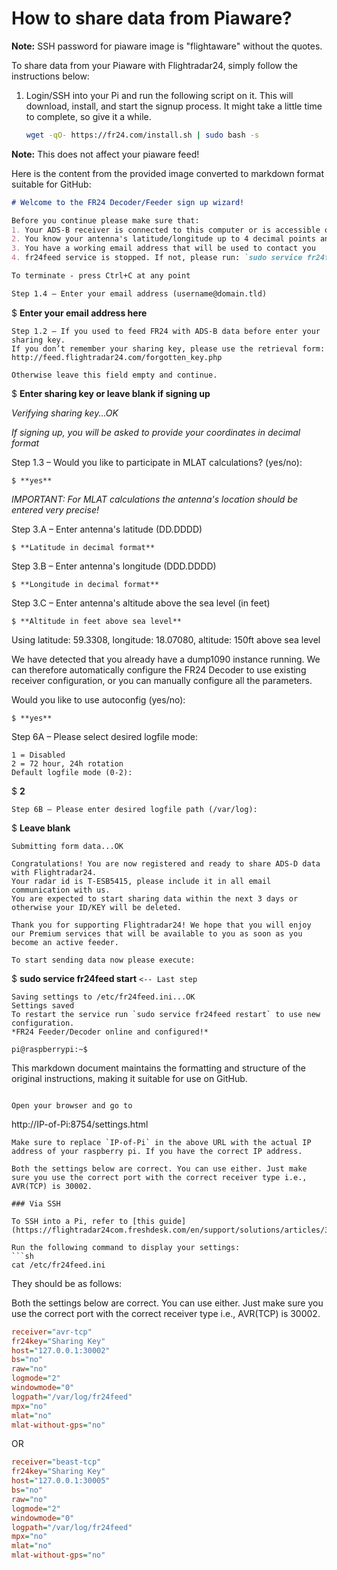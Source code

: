 # How to share data from Piaware?

**Note:** SSH password for piaware image is "flightaware" without the quotes.

To share data from your Piaware with Flightradar24, simply follow the instructions below:

1. Login/SSH into your Pi and run the following script on it. This will download, install, and start the signup process. It might take a little time to complete, so give it a while.
   ```sh
   wget -qO- https://fr24.com/install.sh | sudo bash -s
   ```

**Note:** This does not affect your piaware feed!

Here is the content from the provided image converted to markdown format suitable for GitHub:

```markdown
# Welcome to the FR24 Decoder/Feeder sign up wizard!

Before you continue please make sure that:
1. Your ADS-B receiver is connected to this computer or is accessible over network
2. You know your antenna's latitude/longitude up to 4 decimal points and the altitude in feet
3. You have a working email address that will be used to contact you
4. fr24feed service is stopped. If not, please run: `sudo service fr24feed stop`

To terminate - press Ctrl+C at any point

Step 1.4 – Enter your email address (username@domain.tld)
```
$ **Enter your email address here**
```
Step 1.2 – If you used to feed FR24 with ADS-B data before enter your sharing key.
If you don’t remember your sharing key, please use the retrieval form:
http://feed.flightradar24.com/forgotten_key.php

Otherwise leave this field empty and continue.
```
$ **Enter sharing key or leave blank if signing up**

*Verifying sharing key...OK*

*If signing up, you will be asked to provide your coordinates in decimal format*

Step 1.3 – Would you like to participate in MLAT calculations? (yes/no):
```
$ **yes**
```
*IMPORTANT: For MLAT calculations the antenna's location should be entered very precise!*

Step 3.A – Enter antenna's latitude (DD.DDDD)
```
$ **Latitude in decimal format**
```
Step 3.B – Enter antenna's longitude (DDD.DDDD)
```
$ **Longitude in decimal format**
```
Step 3.C – Enter antenna's altitude above the sea level (in feet)
```
$ **Altitude in feet above sea level**
```
Using latitude: 59.3308, longitude: 18.07080, altitude: 150ft above sea level

We have detected that you already have a dump1090 instance running. We can therefore automatically configure the FR24 Decoder to use existing receiver configuration, or you can manually configure all the parameters.

Would you like to use autoconfig (yes/no):
```
$ **yes**
```
Step 6A – Please select desired logfile mode:
```
1 = Disabled
2 = 72 hour, 24h rotation
Default logfile mode (0-2): 
```
$ **2**
```
Step 6B – Please enter desired logfile path (/var/log):
```
$ **Leave blank**
```
Submitting form data...OK

Congratulations! You are now registered and ready to share ADS-D data with Flightradar24.
Your radar id is T-ESB5415, please include it in all email communication with us.
You are expected to start sharing data within the next 3 days or otherwise your ID/KEY will be deleted.

Thank you for supporting Flightradar24! We hope that you will enjoy our Premium services that will be available to you as soon as you become an active feeder.

To start sending data now please execute:
```
$ **sudo service fr24feed start** `<-- Last step`
```
Saving settings to /etc/fr24feed.ini...OK
Settings saved
To restart the service run `sudo service fr24feed restart` to use new configuration.
*FR24 Feeder/Decoder online and configured!*

pi@raspberrypi:~$
```

This markdown document maintains the formatting and structure of the original instructions, making it suitable for use on GitHub.
```

Open your browser and go to
```
http://IP-of-Pi:8754/settings.html
```
Make sure to replace `IP-of-Pi` in the above URL with the actual IP address of your raspberry pi. If you have the correct IP address.

Both the settings below are correct. You can use either. Just make sure you use the correct port with the correct receiver type i.e., AVR(TCP) is 30002.

### Via SSH

To SSH into a Pi, refer to [this guide](https://flightradar24com.freshdesk.com/en/support/solutions/articles/3000115468).

Run the following command to display your settings:
```sh
cat /etc/fr24feed.ini
```

They should be as follows:

Both the settings below are correct. You can use either. Just make sure you use the correct port with the correct receiver type i.e., AVR(TCP) is 30002.

```ini
receiver="avr-tcp"
fr24key="Sharing Key"
host="127.0.0.1:30002"
bs="no"
raw="no"
logmode="2"
windowmode="0"
logpath="/var/log/fr24feed"
mpx="no"
mlat="no"
mlat-without-gps="no"
```

OR

```ini
receiver="beast-tcp"
fr24key="Sharing Key"
host="127.0.0.1:30005"
bs="no"
raw="no"
logmode="2"
windowmode="0"
logpath="/var/log/fr24feed"
mpx="no"
mlat="no"
mlat-without-gps="no"
```